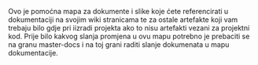 Ovo je pomoćna mapa za dokumente i slike koje ćete referencirati u dokumentaciji na svojim wiki stranicama te za ostale artefakte koji vam trebaju bilo gdje pri iizradi projekta ako to nisu artefakti vezani za projektni kod. Prije bilo kakvog slanja promjena u ovu mapu potrebno je prebaciti se na granu master-docs i na toj grani raditi slanje dokumenata u mapu dokumentacije.
